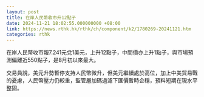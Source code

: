 ```yaml
---
layout: post
title: 在岸人民幣收市升12點子
date: 2024-11-21 18:02:55.000000000 +08:00
link: https://news.rthk.hk/rthk/ch/component/k2/1780269-20241121.htm
categories: rthk
---
```


在岸人民幣收市報7.241元兌1美元，上升12點子，中間價亦上升1點子，與市場預測偏離近550點子，是8月初以來最大。

交易員說，美元升勢暫停支持人民幣微升，但美元繼續處於高位，加上中美貿易戰的憂慮，人民幣壓力仍較重，監管層加碼過濾下匯價暫時企穩，預料短期在現水平整固。

